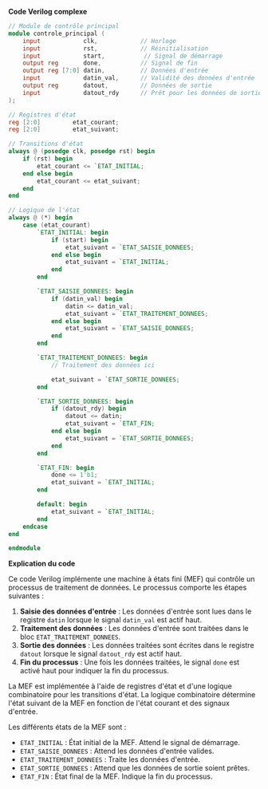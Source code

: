 **Code Verilog complexe**

```verilog
// Module de contrôle principal
module controle_principal (
    input            clk,            // Horloge
    input            rst,            // Réinitialisation
    input            start,           // Signal de démarrage
    output reg       done,           // Signal de fin
    output reg [7:0] datin,          // Données d'entrée
    input            datin_val,      // Validité des données d'entrée
    output reg       datout,         // Données de sortie
    input            datout_rdy      // Prêt pour les données de sortie
);

// Registres d'état
reg [2:0]         etat_courant;
reg [2:0]         etat_suivant;

// Transitions d'état
always @ (posedge clk, posedge rst) begin
    if (rst) begin
        etat_courant <= `ETAT_INITIAL;
    end else begin
        etat_courant <= etat_suivant;
    end
end

// Logique de l'état
always @ (*) begin
    case (etat_courant)
        `ETAT_INITIAL: begin
            if (start) begin
                etat_suivant = `ETAT_SAISIE_DONNEES;
            end else begin
                etat_suivant = `ETAT_INITIAL;
            end
        end

        `ETAT_SAISIE_DONNEES: begin
            if (datin_val) begin
                datin <= datin_val;
                etat_suivant = `ETAT_TRAITEMENT_DONNEES;
            end else begin
                etat_suivant = `ETAT_SAISIE_DONNEES;
            end
        end

        `ETAT_TRAITEMENT_DONNEES: begin
            // Traitement des données ici

            etat_suivant = `ETAT_SORTIE_DONNEES;
        end

        `ETAT_SORTIE_DONNEES: begin
            if (datout_rdy) begin
                datout <= datin;
                etat_suivant = `ETAT_FIN;
            end else begin
                etat_suivant = `ETAT_SORTIE_DONNEES;
            end
        end

        `ETAT_FIN: begin
            done <= 1'b1;
            etat_suivant = `ETAT_INITIAL;
        end

        default: begin
            etat_suivant = `ETAT_INITIAL;
        end
    endcase
end

endmodule
```

**Explication du code**

Ce code Verilog implémente une machine à états fini (MEF) qui contrôle un processus de traitement de données. Le processus comporte les étapes suivantes :

1. **Saisie des données d'entrée** : Les données d'entrée sont lues dans le registre `datin` lorsque le signal `datin_val` est actif haut.
2. **Traitement des données** : Les données d'entrée sont traitées dans le bloc `ETAT_TRAITEMENT_DONNEES`.
3. **Sortie des données** : Les données traitées sont écrites dans le registre `datout` lorsque le signal `datout_rdy` est actif haut.
4. **Fin du processus** : Une fois les données traitées, le signal `done` est activé haut pour indiquer la fin du processus.

La MEF est implémentée à l'aide de registres d'état et d'une logique combinatoire pour les transitions d'état. La logique combinatoire détermine l'état suivant de la MEF en fonction de l'état courant et des signaux d'entrée.

Les différents états de la MEF sont :

- `ETAT_INITIAL` : État initial de la MEF. Attend le signal de démarrage.
- `ETAT_SAISIE_DONNEES` : Attend les données d'entrée valides.
- `ETAT_TRAITEMENT_DONNEES` : Traite les données d'entrée.
- `ETAT_SORTIE_DONNEES` : Attend que les données de sortie soient prêtes.
- `ETAT_FIN` : État final de la MEF. Indique la fin du processus.